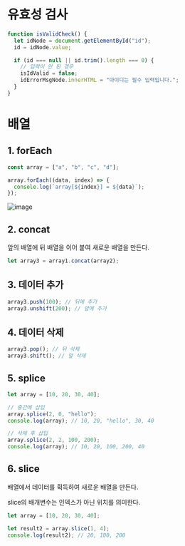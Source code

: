 # 유효성 검사

```js
function isValidCheck() {
  let idNode = document.getElementById("id");
  id = idNode.value;

  if (id === null || id.trim().length === 0) {
    // 입력이 안 된 경우
    isIdValid = false;
    idErrorMsgNode.innerHTML = "아이디는 필수 입력입니다.";
  }
}
```

# 배열

## 1. forEach

```js
const array = ["a", "b", "c", "d"];

array.forEach((data, index) => {
  console.log(`array[${index}] = ${data}`);
});
```

![image](https://github.com/user-attachments/assets/0d8fcfbf-23dd-48ae-8259-6391123ab7b1)

## 2. concat

앞의 배열에 뒤 배열을 이어 붙여 새로운 배열을 만든다.

```js
let array3 = array1.concat(array2);
```

## 3. 데이터 추가

```js
array3.push(100); // 뒤에 추가
array3.unshift(200); // 앞에 추가
```

## 4. 데이터 삭제

```js
array3.pop(); // 뒤 삭제
array3.shift(); // 앞 삭제
```

## 5. splice

```js
let array = [10, 20, 30, 40];

// 중간에 삽입
array.splice(2, 0, "hello");
console.log(array); // 10, 20, "hello", 30, 40

// 삭제 후 삽입
array.splice(2, 2, 100, 200);
console.log(array); // 10, 20, 100, 200, 40
```

## 6. slice

배열에서 데이터를 획득하여 새로운 배열을 만든다.

slice의 배개변수는 인덱스가 아닌 위치를 의미한다.

```js
let array = [10, 20, 30, 40];

let result2 = array.slice(1, 4);
console.log(result2); // 20, 100, 200
```
